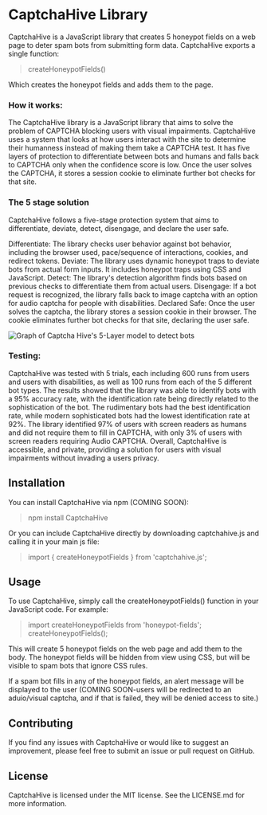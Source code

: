 # CaptchaHive Library

CaptchaHive is a JavaScript library that creates 5 honeypot fields on a web page to deter spam bots from submitting form data. CaptchaHive exports a single function:
> createHoneypotFields() 

Which creates the honeypot fields and adds them to the page.

### How it works: 
The CaptchaHive library is a JavaScript library that aims to solve the problem of CAPTCHA blocking users with visual impairments. CaptchaHive uses a system that looks at how users interact with the site to determine their humanness instead of making them take a CAPTCHA test. It has five layers of protection to differentiate between bots and humans and falls back to CAPTCHA only when the confidence score is low. Once the user solves the CAPTCHA, it stores a session cookie to eliminate further bot checks for that site.

### The 5 stage solution

CaptchaHive follows a five-stage protection system that aims to differentiate, deviate, detect, disengage, and declare the user safe.

Differentiate: The library checks user behavior against bot behavior, including the browser used, pace/sequence of interactions, cookies, and redirect tokens.
Deviate: The library uses dynamic honeypot traps to deviate bots from actual form inputs. It includes honeypot traps using CSS and JavaScript.
Detect: The library's detection algorithm finds bots based on previous checks to differentiate them from actual users.
Disengage: If a bot request is recognized, the library falls back to image captcha with an option for audio captcha for people with disabilities.
Declared Safe: Once the user solves the captcha, the library stores a session cookie in their browser. The cookie eliminates further bot checks for that site, declaring the user safe.

![Graph of Captcha Hive's 5-Layer model to detect bots](https://cdn.discordapp.com/attachments/750817240043094099/1089356218709057697/image.png)

### Testing:
CaptchaHive was tested with 5 trials, each including 600 runs from users and users with disabilities, as well as 100 runs from each of the 5 different bot types. The results showed that the library was able to identify bots with a 95% accuracy rate, with the identification rate being directly related to the sophistication of the bot. The rudimentary bots had the best identification rate, while modern sophisticated bots had the lowest identification rate at 92%. The library identified 97% of users with screen readers as humans and did not require them to fill in CAPTCHA, with only 3% of users with screen readers requiring Audio CAPTCHA. Overall, CaptchaHive is accessible, and private, providing a solution for users with visual impairments without invading a users privacy.


## Installation

You can install CaptchaHive via npm (COMING SOON):
> npm install CaptchaHive

Or you can include CaptchaHive directly by downloading captchahive.js and calling it in your main js file:
> import { createHoneypotFields } from 'captchahive.js';

## Usage

To use CaptchaHive, simply call the createHoneypotFields() function in your JavaScript code. For example:

> import createHoneypotFields from 'honeypot-fields';
createHoneypotFields();

This will create 5 honeypot fields on the web page and add them to the body. The honeypot fields will be hidden from view using CSS, but will be visible to spam bots that ignore CSS rules.

If a spam bot fills in any of the honeypot fields, an alert message will be displayed to the user (COMING SOON-users will be redirected to an aduio/visual captcha, and if that is failed, they will be denied access to site.)

## Contributing

If you find any issues with CaptchaHive or would like to suggest an improvement, please feel free to submit an issue or pull request on GitHub.

## License

CaptchaHive is licensed under the MIT license. See the LICENSE.md for more information.
